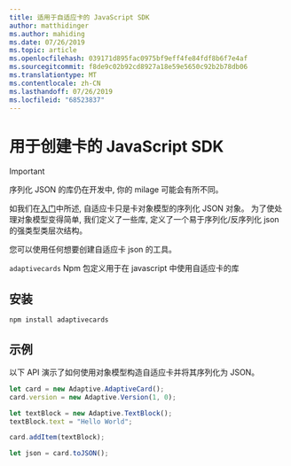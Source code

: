 ```yaml
---
title: 适用于自适应卡的 JavaScript SDK
author: matthidinger
ms.author: mahiding
ms.date: 07/26/2019
ms.topic: article
ms.openlocfilehash: 039171d895fac0975bf9eff4fe84fdf8b6f7e4af
ms.sourcegitcommit: f8de9c02b92cd8927a18e59e5650c92b2b78db06
ms.translationtype: MT
ms.contentlocale: zh-CN
ms.lasthandoff: 07/26/2019
ms.locfileid: "68523837"
---
```

# <a name="javascript-sdk-for-creating-cards"></a>用于创建卡的 JavaScript SDK

> [!IMPORTANT]
> 序列化 JSON 的库仍在开发中, 你的 milage 可能会有所不同。

如我们在[入门](../../authoring-cards/getting-started.md)中所述, 自适应卡只是卡对象模型的序列化 JSON 对象。  为了使处理对象模型变得简单, 我们定义了一些库, 定义了一个易于序列化/反序列化 json 的强类型类层次结构。

您可以使用任何想要创建自适应卡 json 的工具。

`adaptivecards` Npm 包定义用于在 javascript 中使用自适应卡的库

## <a name="to-install"></a>安装
```console
npm install adaptivecards
```

## <a name="example"></a>示例

以下 API 演示了如何使用对象模型构造自适应卡并将其序列化为 JSON。

```typescript
let card = new Adaptive.AdaptiveCard();
card.version = new Adaptive.Version(1, 0);

let textBlock = new Adaptive.TextBlock();
textBlock.text = "Hello World";

card.addItem(textBlock);

let json = card.toJSON();
```
